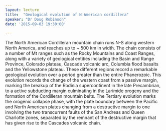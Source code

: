 ```yaml
---
layout: lecture
title:  "Geological evolution of N American cordillera"
speaker: "Dr Doug Robinson"
date: '2015-09-03 19:30:00'

---
```

The North American Cordilleran mountain chain runs N-S along western North America, and reaches up to ~ 500 km in width. The chain consists of a number of Mt ranges such as the Rocky Mountains and Coast Ranges, along with a variety of geological entities including the Basin and Range Province, Colorado plateau, Cascade volcanic arc, Columbia flood basalts and the Yellowstone plateau. These different regions record a remarkable geological evolution over a period greater than the entire Phanerozoic. This evolution records the change of the western coast from a passive margin, marking the breakup of the Rodinia supercontinent in the late Precambrian, to a active subducting margin culminating in the Larimide orogeny and the formation of the Cordilleran mountain belts. The Tertiary evolution marks the orogenic collapse phase, with the plate boundary between the Pacific and North American plates changing from a destructive margin to one involving the two transcurrent faults of the San Andreas and Queen Charlotte zones, separated by the remnant of the destructive margin that has given rise to the Cascades volcanic chain.
